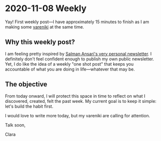 # 2020-11-08 Weekly  

Yay! First weekly post—I have approximately 15 minutes to finish as I am making some [vareniki](https://smittenkitchen.com/2019/05/potato-vareniki/) at the same time.  

## Why this weekly post? 

I am feeling pretty inspired by [Salman Ansari's very personal newsletter](https://brownfox.substack.com/). I definitely don't feel confident enough to publish my own public newsletter. Yet, I do like the idea of a weekly "one shot post" that keeps you accountable of what you are doing in life—whatever that may be.   

## The objective

From today onward, I will protect this space in time to reflect on what I discovered, created, felt the past week. My current goal is to keep it simple: let's build the habit first.

I would love to write more today, but my vareniki are calling for attention. 

Talk soon,

Clara